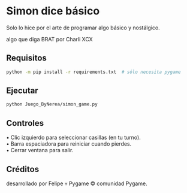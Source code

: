 # Simon dice básico

Solo lo hice por el arte de programar algo básico y nostálgico.

algo que diga BRAT por Charli XCX

## Requisitos

```bash
python -m pip install -r requirements.txt  # sólo necesita pygame
```

## Ejecutar

```bash
python Juego_ByNerea/simon_game.py
```

## Controles

• Clic izquierdo para seleccionar casillas (en tu turno).  
• Barra espaciadora para reiniciar cuando pierdes.  
• Cerrar ventana para salir.

## Créditos

desarrollado por Felipe 💀 
Pygame © comunidad Pygame. 

